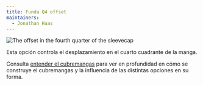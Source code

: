 ```yaml
---
title: Funda Q4 offset
maintainers:
  - Jonathan Haas
---
```


![The offset in the fourth quarter of the sleevecap](./sleevecapq4offset.svg)

Esta opción controla el desplazamiento en el cuarto cuadrante de la manga.

<Tip>

Consulta [entender el cubremangas](/docs/designs/brian/options#understanding-the-sleevecap) para ver en profundidad en
cómo se construye el cubremangas y la influencia de las distintas opciones en su forma.

</Tip>
